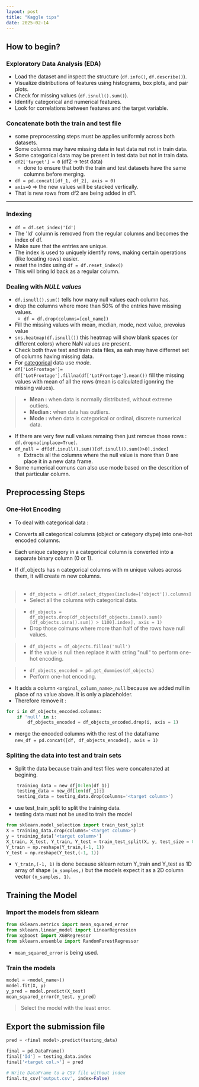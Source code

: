 ```yaml
---
layout: post
title: "Kaggle tips"
date: 2025-02-14
---
```


## How to begin?

### Exploratory Data Analysis (EDA)
- Load the dataset and inspect the structure (`df.info()`, `df.describe()`).
- Visualize distributions of features using histograms, box plots, and pair plots.
- Check for missing values (`df.isnull().sum()`).
- Identify categorical and numerical features.
- Look for correlations between features and the target variable.

### Concatenate both the train and test file
- some preprocessing steps must be applies uniformly across both datasets.
- Some columns may have missing data in test data nut not in train data.
- Some categorical data may be present in test data but not in train data.
- `df2['target'] = 0` (df2 -> test data)
    - done to ensure that both the train and test datasets have the same columns before merging.
- `df = pd.concat([df_1, df_2], axis = 0)`
- `axis=0` => the new values will be stacked vertically.
- That is new rows from df2 are being added in df1.


---
### Indexing
- `df = df.set_index('Id')`
- The 'Id' column is removed from the regular columns and becomes the index of df.
- Make sure that the entries are unique. 
- The index is used to uniquely identify rows, making certain operations (like locating rows) easier.
- reset the index using `df = df.reset_index()`
- This will bring Id back as a regular column.

### Dealing with *NULL values*
- `df.isnull().sum()` tells how many null values each column has.
- drop the columns where more than 50% of the entries have missing values.
    - `df = df.drop(columns=[col_name])`
- Fill the missing values with mean, median, mode, next value, prevoius value
- `sns.heatmap(df.isnull())` this heatmap will show blank spaces (or different colors) where NaN values are present.
- Check both thwe test and train data files, as eah may have differnet set of columns having missing data.
- For <u>categorical</u> data use _mode_.
- `df['LotFrontage']= df['LotFrontage'].fillna(df['LotFrontage'].mean())` fill the missing values with mean of all the rows (mean is calculated igonring the missing values).
> - __Mean :__ when data is normally distributed, without extreme outliers.
> - __Median :__ when data has outliers.
>- __Mode :__ when data is categorical or ordinal, discrete numerical data.
- If there are very few null values remaing then just remove those rows : `df.dropna(inplace=True)`.
- `df_null = df[df.isnull().sum()[df.isnull().sum()>0].index]`
    - Extracts all the columns where the null value is more than 0 are place it in a new data frame.
- Some numerical comuns can also use mode based on the descrition of that particular column.

## Preprocessing Steps
### One-Hot Encoding
- To deal with categorical data :

- Converts all categorical columns (object or category dtype) into one-hot encoded columns.
- Each unique category in a categorical column is converted into a separate binary column (0 or 1).
- If df_objects has n categorical columns with m unique values across them, it will create m new columns. <br><br>

> - `df_objects = df[df.select_dtypes(include=['object']).columns]`
> - Select all the columns with categorical data.

> - `df_objects = df_objects.drop(df_objects[df_objects.isna().sum()[df_objects.isna().sum() > 1100].index], axis = 1)`
> - Drop those colmuns where more than half of the rows have null values.

> - `df_objects = df_objects.fillna('null')`
> - If the value is null then replace it with string "null" to perform one-hot encoding.

> - `df_objects_encoded = pd.get_dummies(df_objects)`
> - Perform one-hot encoding.

- It adds a column `<orginal_column_name>_null` because we added null in place of na value above. It is only a placeholder.
- Therefore remove it :
```python
for i in df_objects_encoded.columns:
    if 'null' in i:
        df_objects_encoded = df_objects_encoded.drop(i, axis = 1)
```
- merge the encoded columns with the rest of the dataframe<br>
`new_df = pd.concat([df, df_objects_encoded], axis = 1)`

### Spliting the data into test and train sets
- Split the data because train and test files were concatenated at begining.
```python
    training_data = new_df[0:len(df_1)]
    testing_data = new_df[len(df_1):]
    testing_data = testing_data.drop(columns='<target column>')
```
- use test_train_split to split the training data.
- testing data must not be used to train the model
```python
from sklearn.model_selection import train_test_split
X = training_data.drop(columns='<target column>')
y = training_data['<target column>']
X_train, X_test, Y_train, Y_test = train_test_split(X, y, test_size = 0.2)
Y_train = np.reshape(Y_train,(-1, 1))
Y_test = np.reshape(Y_test,(-1, 1))
```
- `Y_train,(-1, 1)` is done because sklearn return Y_train and Y_test as 1D array of shape `(n_samples,)` but the models expect it as a 2D column vector `(n_samples, 1)`.

## Training the Model
### Import the models from sklearn
```python
from sklearn.metrics import mean_squared_error 
from sklearn.linear_model import LinearRegression
from xgboost import XGBRegressor
from sklearn.ensemble import RandomForestRegressor
```

- `mean_squared_error` is being used.

### Train the models
```python
model = <model_name>()
model.fit(X, y)
y_pred = model.predict(X_test)
mean_squared_error(Y_test, y_pred)
```

> Select the model with the least error. 

## Export the submission file
```python
pred = <final model>.predict(testing_data)

final = pd.DataFrame()
final['Id'] = testing_data.index
final['<target col.>'] = pred

# Write DataFrame to a CSV file without index
final.to_csv('output.csv', index=False)
```